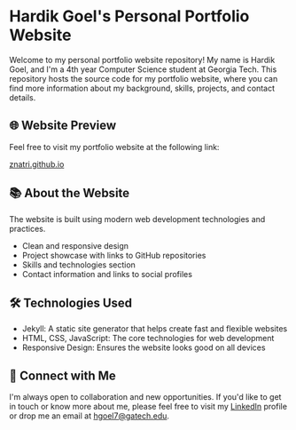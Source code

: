 # Hardik Goel's Personal Portfolio Website

Welcome to my personal portfolio website repository! My name is Hardik Goel, and I'm a 4th year Computer Science student at Georgia Tech. This repository hosts the source code for my portfolio website, where you can find more information about my background, skills, projects, and contact details.

## 🌐 Website Preview

Feel free to visit my portfolio website at the following link:

[znatri.github.io](https://znatri.github.io/home)

## 📚 About the Website

The website is built using modern web development technologies and practices.

- Clean and responsive design
- Project showcase with links to GitHub repositories
- Skills and technologies section
- Contact information and links to social profiles

## 🛠️ Technologies Used

- Jekyll: A static site generator that helps create fast and flexible websites
- HTML, CSS, JavaScript: The core technologies for web development
- Responsive Design: Ensures the website looks good on all devices

## 🔗 Connect with Me

I'm always open to collaboration and new opportunities. If you'd like to get in touch or know more about me, please feel free to visit my [LinkedIn](https://www.linkedin.com/in/hardikgo/) profile or drop me an email at [hgoel7@gatech.edu](mailto:hgoel7@gatech.edu).
